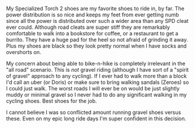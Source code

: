 My Specialized Torch 2 shoes are my favorite shoes to ride in, by far. The power distribution is so nice and keeps my feet from ever getting numb since all the power is distributed over such a wider area than any SPD cleat ever could. Although road cleats are super stiff they are remarkably comfortable to walk into a bookstore for coffee, or a restaurant to get a burrito. They have a huge pad for the heel so not afraid of grinding it away.  Plus my shoes are black so they look pretty normal when I have socks and overshorts on.

My concern about being able to bike-n-hike is completely irrelevant in the "all road" scenario. This is _not_ gravel riding (although I have sort of a "spirit of gravel" approach to any cycling). If I ever had to walk more than a block I'd call an uber (or Doris) or make sure to bring walking sandals (Zeroes) so I could just walk. The worst roads I will ever be on would be just slightly muddy or minimal gravel so I never had to do any significant walking in my cycling shoes. Best shoes for the job. 

I cannot believe I was so conflicted amount running gravel shoes versus these. Even on my epic long ride days I'm super confident in this decision.